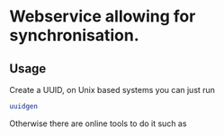 # Webservice allowing for synchronisation.

## Usage
Create a UUID, on Unix based systems you can just run 
```sh
uuidgen
```
Otherwise there are online tools to do it such as 
